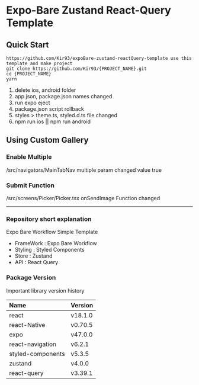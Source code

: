 # Expo-Bare Zustand React-Query Template

## Quick Start

```
https://github.com/Kir93/expoBare-zustand-reactQuery-template use this template and make project
git clone https://github.com/Kir93/{PROJECT_NAME}.git
cd {PROJECT_NAME}
yarn
```

1. delete ios, android folder
2. app.json, package.json names changed
3. run expo eject
4. package.json script rollback
5. styles > theme.ts, styled.d.ts file changed
6. npm run ios || npm run android

## Using Custom Gallery

### Enable Multiple

/src/navigators/MainTabNav multiple param changed value true

### Submit Function

/src/screens/Picker/Picker.tsx onSendImage Function changed

---

### Repository short explanation

Expo Bare Workflow Simple Template

- FrameWork : Expo Bare Workflow
- Styling : Styled Components
- Store : Zustand
- API : React Query

### Package Version

Important library version history

| Name              | Version |
| :---------------- | :------ |
| react             | v18.1.0 |
| react-Native      | v0.70.5 |
| expo              | v47.0.0 |
| react-navigation  | v6.2.1  |
| styled-components | v5.3.5  |
| zustand           | v4.0.0  |
| react-query       | v3.39.1 |
